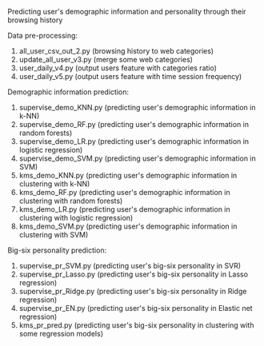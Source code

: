 Predicting user's demographic information and personality through their browsing history

Data pre-processing:
1.  all_user_csv_out_2.py (browsing history to web categories)
2. update_all_user_v3.py (merge some web categories)
3. user_daily_v4.py (output users feature with categories ratio)
4. user_daily_v5.py (output users feature with time session frequency)

Demographic information prediction:
1. supervise_demo_KNN.py (predicting user's demographic information in k-NN)
2. supervise_demo_RF.py (predicting user's demographic information in random forests)
3. supervise_demo_LR.py (predicting user's demographic information in logistic regression)
4. supervise_demo_SVM.py (predicting user's demographic information in SVM)
5. kms_demo_KNN.py (predicting user's demographic information in clustering with k-NN)
6. kms_demo_RF.py (predicting user's demographic information in clustering with random forests)
7. kms_demo_LR.py (predicting user's demographic information in clustering with logistic regression)
8. kms_demo_SVM.py (predicting user's demographic information in clustering with SVM)

Big-six personality prediction:
1. supervise_pr_SVM.py (predicting user's big-six personality in SVR) 
2. supervise_pr_Lasso.py (predicting user's big-six personality in Lasso regression) 
3. supervise_pr_Ridge.py (predicting user's big-six personality in Ridge regression) 
4. supervise_pr_EN.py (predicting user's big-six personality in Elastic net regression)
5. kms_pr_pred.py (predicting user's big-six personality in clustering with some regression models)


